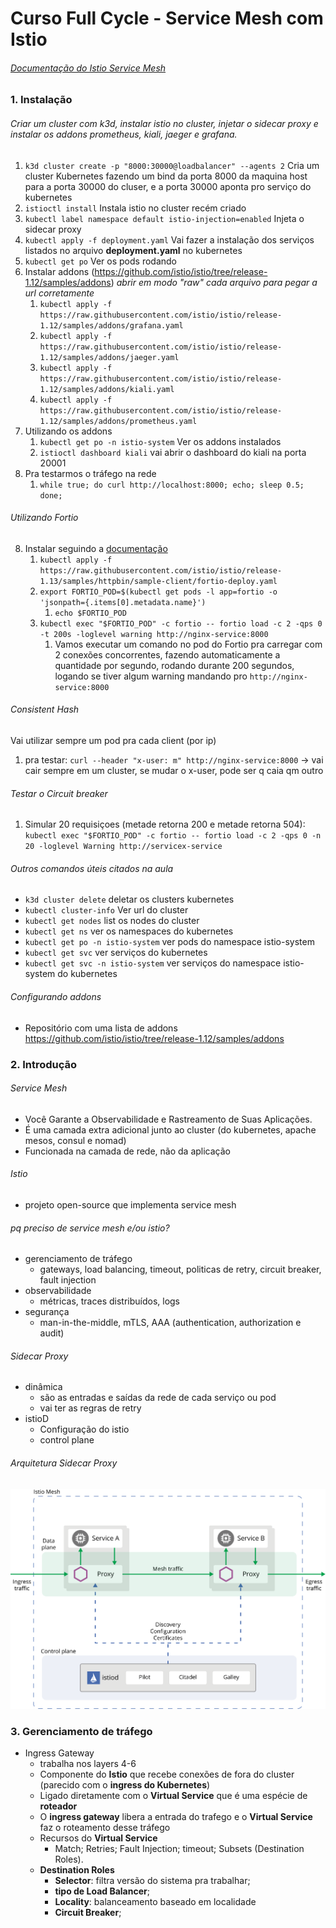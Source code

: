 # Curso Full Cycle - Service Mesh com Istio 

###### [Documentação do Istio Service Mesh]([https://link](https://istio.io/latest/docs/))

### 1. Instalação 

###### Criar um cluster com k3d, instalar istio no cluster, injetar o sidecar proxy e instalar os addons *prometheus, kiali, jaeger e grafana*.
1. `k3d cluster create -p "8000:30000@loadbalancer" --agents 2`
   Cria um cluster Kubernetes fazendo um bind da porta 8000 da maquina host para a porta 30000 do cluser, e a porta 30000 aponta pro serviço do kubernetes
2. `istioctl install`
Instala istio no cluster recém criado
3. `kubectl label namespace default istio-injection=enabled`
Injeta o sidecar proxy
4. `kubectl apply -f deployment.yaml`
Vai fazer a instalação dos serviços listados no arquivo **deployment.yaml** no kubernetes 
5. `kubectl get po`
Ver os pods rodando
6. Instalar addons (https://github.com/istio/istio/tree/release-1.12/samples/addons) *abrir em modo "raw" cada arquivo para pegar a url corretamente*
   1. `kubectl apply -f https://raw.githubusercontent.com/istio/istio/release-1.12/samples/addons/grafana.yaml`
   2. `kubectl apply -f https://raw.githubusercontent.com/istio/istio/release-1.12/samples/addons/jaeger.yaml`
   3. `kubectl apply -f https://raw.githubusercontent.com/istio/istio/release-1.12/samples/addons/kiali.yaml`
   4. `kubectl apply -f https://raw.githubusercontent.com/istio/istio/release-1.12/samples/addons/prometheus.yaml`
7. Utilizando os addons
   1. `kubectl get po -n istio-system` Ver os addons instalados
   2. `istioctl dashboard kiali` vai abrir o dashboard do kiali na porta 20001
8. Pra testarmos o tráfego na rede
   1. `while true; do curl http://localhost:8000; echo; sleep 0.5; done;`
   
###### Utilizando Fortio
8. Instalar seguindo a [documentação](https://istio.io/latest/docs/tasks/traffic-management/circuit-breaking/#adding-a-client)
   1. `kubectl apply -f https://raw.githubusercontent.com/istio/istio/release-1.13/samples/httpbin/sample-client/fortio-deploy.yaml`
   2. `export FORTIO_POD=$(kubectl get pods -l app=fortio -o 'jsonpath={.items[0].metadata.name}')`
      1. `echo $FORTIO_POD`
   3. `kubectl exec "$FORTIO_POD" -c fortio -- fortio load -c 2 -qps 0 -t 200s -loglevel warning http://nginx-service:8000`
      1. Vamos executar um comando no pod do Fortio pra carregar com 2 conexões concorrentes, fazendo automaticamente a quantidade por segundo, rodando durante 200 segundos, logando se tiver algum warning mandando pro `http://nginx-service:8000`


###### Consistent Hash
Vai utilizar sempre um pod pra cada client (por ip)
1. pra testar: `curl --header "x-user: m" http://nginx-service:8000` -> vai cair sempre em um cluster, se mudar o x-user, pode ser q caia qm outro

###### Testar o Circuit breaker
1. Simular 20 requisiçoes (metade retorna 200 e metade retorna 504):
   `kubectl exec "$FORTIO_POD" -c fortio -- fortio load -c 2 -qps 0 -n 20 -loglevel Warning http://servicex-service`

###### Outros comandos úteis citados na aula
* `k3d cluster delete` deletar os clusters kubernetes
* `kubectl cluster-info` Ver url do cluster 
* `kubectl get nodes` list os nodes do cluster 
* `kubectl get ns` ver os namespaces do kubernetes
* `kubectl get po -n istio-system` ver pods do namespace istio-system
* `kubectl get svc` ver serviços do kubernetes
* `kubectl get svc -n istio-system`  ver serviços do namespace istio-system do kubernetes

###### Configurando addons
* Repositório com uma lista de addons
https://github.com/istio/istio/tree/release-1.12/samples/addons

### 2. Introdução
###### Service Mesh 
- Você Garante a Observabilidade e Rastreamento de Suas Aplicações.
- É uma camada extra adicional junto ao cluster (do kubernetes, apache mesos, consul e nomad)
- Funcionada na camada de rede, não da aplicação
###### Istio
- projeto open-source que implementa service mesh
###### pq preciso de service mesh e/ou istio?
- gerenciamento de tráfego
  - gateways, load balancing, timeout, politicas de retry, circuit breaker, fault injection
- observabilidade
  - métricas, traces distribuídos, logs
- segurança
  - man-in-the-middle, mTLS, AAA (authentication, authorization e audit)
###### Sidecar Proxy
- dinâmica
	- são as entradas e saídas da rede de cada serviço ou pod
	- vai ter as regras de retry
- istioD
	- Configuração do istio
	- control plane
###### Arquitetura Sidecar Proxy
<img src="readme_imgs/arch.svg" alt="drawing" width="700"/>

### 3. Gerenciamento de tráfego
- Ingress Gateway
  - trabalha nos layers 4-6
  - Componente do **Istio** que recebe conexões de fora do cluster (parecido com o **ingress do Kubernetes**)
  - Ligado diretamente com o **Virtual Service** que é uma espécie de **roteador**
  - O **ingress gateway** libera a entrada do trafego e o **Virtual Service** faz o roteamento desse tráfego
  - Recursos do **Virtual Service**
    - Match; Retries; Fault Injection; timeout; Subsets (Destination Roles).
  - **Destination Roles**
    - **Selector**: filtra versão do sistema pra trabalhar;
    - **tipo de Load Balancer**;
    - **Locality**: balanceamento baseado em localidade
    - **Circuit Breaker**;